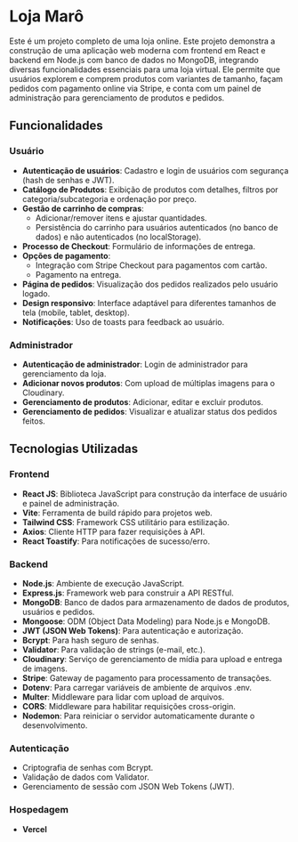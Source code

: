 # Loja Marô

Este é um projeto completo de uma loja online. Este projeto demonstra a construção de uma aplicação web moderna com frontend em React e backend em Node.js com banco de dados no MongoDB, integrando diversas funcionalidades essenciais para uma loja virtual. Ele permite que usuários explorem e comprem produtos com variantes de tamanho, façam pedidos com pagamento online via Stripe, e conta com um painel de administração para gerenciamento de produtos e pedidos.

## Funcionalidades

### Usuário
- **Autenticação de usuários**: Cadastro e login de usuários com segurança (hash de senhas e JWT).
- **Catálogo de Produtos**: Exibição de produtos com detalhes, filtros por categoria/subcategoria e ordenação por preço.
- **Gestão de carrinho de compras**:
    - Adicionar/remover itens e ajustar quantidades.
    - Persistência do carrinho para usuários autenticados (no banco de dados) e não autenticados (no localStorage).
- **Processo de Checkout**: Formulário de informações de entrega.
- **Opções de pagamento**:
    - Integração com Stripe Checkout para pagamentos com cartão.
    - Pagamento na entrega.
- **Página de pedidos**: Visualização dos pedidos realizados pelo usuário logado.
- **Design responsivo**: Interface adaptável para diferentes tamanhos de tela (mobile, tablet, desktop).
- **Notificações**: Uso de toasts para feedback ao usuário.

### Administrador
- **Autenticação de administrador**: Login de administrador para gerenciamento da loja.
- **Adicionar novos produtos**: Com upload de múltiplas imagens para o Cloudinary.
- **Gerenciamento de produtos**: Adicionar, editar e excluir produtos.
- **Gerenciamento de pedidos**:  Visualizar e atualizar status dos pedidos feitos.

## Tecnologias Utilizadas

### Frontend
- **React JS**: Biblioteca JavaScript para construção da interface de usuário e painel de administração.
- **Vite**: Ferramenta de build rápido para projetos web.
- **Tailwind CSS**: Framework CSS utilitário para estilização.
- **Axios**: Cliente HTTP para fazer requisições à API.
- **React Toastify**: Para notificações de sucesso/erro.

### Backend
- **Node.js**: Ambiente de execução JavaScript.
- **Express.js**: Framework web para construir a API RESTful.
- **MongoDB**: Banco de dados para armazenamento de dados de produtos, usuários e pedidos.
- **Mongoose**: ODM (Object Data Modeling) para Node.js e MongoDB.
- **JWT (JSON Web Tokens)**: Para autenticação e autorização.
- **Bcrypt**: Para hash seguro de senhas.
- **Validator**: Para validação de strings (e-mail, etc.).
- **Cloudinary**: Serviço de gerenciamento de mídia para upload e entrega de imagens.
- **Stripe**: Gateway de pagamento para processamento de transações.
- **Dotenv**: Para carregar variáveis de ambiente de arquivos .env.
- **Multer**: Middleware para lidar com upload de arquivos.
- **CORS**: Middleware para habilitar requisições cross-origin.
- **Nodemon**: Para reiniciar o servidor automaticamente durante o desenvolvimento.

### Autenticação
- Criptografia de senhas com Bcrypt.
- Validação de dados com Validator.
- Gerenciamento de sessão com JSON Web Tokens (JWT).

### Hospedagem
- **Vercel**